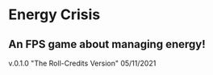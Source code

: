 # Energy Crisis
## An FPS game about managing energy!


v.0.1.0
"The Roll-Credits Version"
05/11/2021